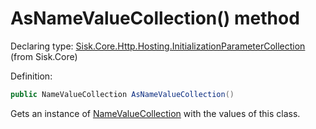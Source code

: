 <!--

Copyrights 2023 Sisk Framework - CypherPotato
Published under MIT license

!!! DO NOT EDIT THIS FILE !!!
This file was generated by a tool in the Sisk package. To edit the information in this documentation,
edit the XML documentation present in the Sisk source code.

-->


# AsNameValueCollection() method

Declaring type: [Sisk.Core.Http.Hosting.InitializationParameterCollection](/read?q=/contents/spec/Sisk.Core.Http.Hosting.InitializationParameterCollection.md) (from Sisk.Core)


Definition:

```cs
public NameValueCollection AsNameValueCollection()
```

Gets an instance of <a href="https://learn.microsoft.com/en-us/dotnet/api/System.Collections.Specialized.NameValueCollection">NameValueCollection</a> with the values of this class.

